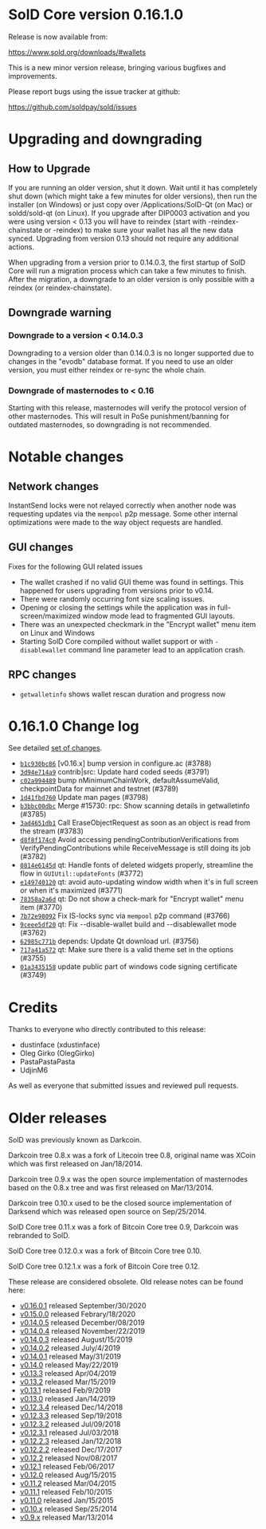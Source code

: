 SolD Core version 0.16.1.0
==========================

Release is now available from:

  <https://www.sold.org/downloads/#wallets>

This is a new minor version release, bringing various bugfixes and improvements.

Please report bugs using the issue tracker at github:

  <https://github.com/soldpay/sold/issues>


Upgrading and downgrading
=========================

How to Upgrade
--------------

If you are running an older version, shut it down. Wait until it has completely
shut down (which might take a few minutes for older versions), then run the
installer (on Windows) or just copy over /Applications/SolD-Qt (on Mac) or
soldd/sold-qt (on Linux). If you upgrade after DIP0003 activation and you were
using version < 0.13 you will have to reindex (start with -reindex-chainstate
or -reindex) to make sure your wallet has all the new data synced. Upgrading
from version 0.13 should not require any additional actions.

When upgrading from a version prior to 0.14.0.3, the
first startup of SolD Core will run a migration process which can take a few
minutes to finish. After the migration, a downgrade to an older version is only
possible with a reindex (or reindex-chainstate).

Downgrade warning
-----------------

### Downgrade to a version < 0.14.0.3

Downgrading to a version older than 0.14.0.3 is no longer supported due to
changes in the "evodb" database format. If you need to use an older version,
you must either reindex or re-sync the whole chain.

### Downgrade of masternodes to < 0.16

Starting with this release, masternodes will verify the protocol version of other
masternodes. This will result in PoSe punishment/banning for outdated masternodes,
so downgrading is not recommended.

Notable changes
===============

Network changes
---------------
InstantSend locks were not relayed correctly when another node was requesting updates via the `mempool`
p2p message. Some other internal optimizations were made to the way object requests are handled.

GUI changes
-----------
Fixes for the following GUI related issues
- The wallet crashed if no valid GUI theme was found in settings.
This happened for users upgrading from versions prior to v0.14.
- There were randomly occurring font size scaling issues.
- Opening or closing the settings while the application was in full-screen/maximized
window mode lead to fragmented GUI layouts.
- There was an unexpected checkmark in the "Encrypt wallet" menu item on Linux and Windows
- Starting SolD Core compiled without wallet support or with `-disablewallet` command line
parameter lead to an application crash.

RPC changes
-----------
- `getwalletinfo` shows wallet rescan duration and progress now

0.16.1.0 Change log
===================

See detailed [set of changes](https://github.com/soldpay/sold/compare/v0.16.0.1...soldpay:v0.16.1.0).

- [`b1c930bc86`](https://github.com/soldpay/sold/commit/b1c930bc86) [v0.16.x] bump version in configure.ac (#3788)
- [`3d94e714a9`](https://github.com/soldpay/sold/commit/3d94e714a9) contrib|src: Update hard coded seeds (#3791)
- [`c02a994489`](https://github.com/soldpay/sold/commit/c02a994489) bump nMinimumChainWork, defaultAssumeValid, checkpointData for mainnet and testnet (#3789)
- [`1d41fbd760`](https://github.com/soldpay/sold/commit/1d41fbd760) Update man pages (#3798)
- [`b3bbc00dbc`](https://github.com/soldpay/sold/commit/b3bbc00dbc) Merge #15730: rpc: Show scanning details in getwalletinfo (#3785)
- [`3ad4651db1`](https://github.com/soldpay/sold/commit/3ad4651db1) Call EraseObjectRequest as soon as an object is read from the stream (#3783)
- [`d8f8f174c0`](https://github.com/soldpay/sold/commit/d8f8f174c0) Avoid accessing pendingContributionVerifications from VerifyPendingContributions while ReceiveMessage is still doing its job (#3782)
- [`0814e6145d`](https://github.com/soldpay/sold/commit/0814e6145d) qt: Handle fonts of deleted widgets properly, streamline the flow in `GUIUtil::updateFonts` (#3772)
- [`e149740120`](https://github.com/soldpay/sold/commit/e149740120) qt: avoid auto-updating window width when it's in full screen or when it's maximized (#3771)
- [`78358a2a6d`](https://github.com/soldpay/sold/commit/78358a2a6d) qt: Do not show a check-mark for "Encrypt wallet" menu item (#3770)
- [`7b72e98092`](https://github.com/soldpay/sold/commit/7b72e98092) Fix IS-locks sync via `mempool` p2p command (#3766)
- [`9ceee5df20`](https://github.com/soldpay/sold/commit/9ceee5df20) qt: Fix --disable-wallet build and --disablewallet mode (#3762)
- [`62985c771b`](https://github.com/soldpay/sold/commit/62985c771b) depends: Update Qt download url. (#3756)
- [`717a41a572`](https://github.com/soldpay/sold/commit/717a41a572) qt: Make sure there is a valid theme set in the options (#3755)
- [`01a3435158`](https://github.com/soldpay/sold/commit/01a3435158) update public part of windows code signing certificate (#3749)

Credits
=======

Thanks to everyone who directly contributed to this release:

- dustinface (xdustinface)
- Oleg Girko (OlegGirko)
- PastaPastaPasta
- UdjinM6

As well as everyone that submitted issues and reviewed pull requests.

Older releases
==============

SolD was previously known as Darkcoin.

Darkcoin tree 0.8.x was a fork of Litecoin tree 0.8, original name was XCoin
which was first released on Jan/18/2014.

Darkcoin tree 0.9.x was the open source implementation of masternodes based on
the 0.8.x tree and was first released on Mar/13/2014.

Darkcoin tree 0.10.x used to be the closed source implementation of Darksend
which was released open source on Sep/25/2014.

SolD Core tree 0.11.x was a fork of Bitcoin Core tree 0.9,
Darkcoin was rebranded to SolD.

SolD Core tree 0.12.0.x was a fork of Bitcoin Core tree 0.10.

SolD Core tree 0.12.1.x was a fork of Bitcoin Core tree 0.12.

These release are considered obsolete. Old release notes can be found here:

- [v0.16.0.1](https://github.com/soldpay/sold/blob/master/doc/release-notes/sold/release-notes-0.16.0.1.md) released September/30/2020
- [v0.15.0.0](https://github.com/soldpay/sold/blob/master/doc/release-notes/sold/release-notes-0.15.0.0.md) released Febrary/18/2020
- [v0.14.0.5](https://github.com/soldpay/sold/blob/master/doc/release-notes/sold/release-notes-0.14.0.5.md) released December/08/2019
- [v0.14.0.4](https://github.com/soldpay/sold/blob/master/doc/release-notes/sold/release-notes-0.14.0.4.md) released November/22/2019
- [v0.14.0.3](https://github.com/soldpay/sold/blob/master/doc/release-notes/sold/release-notes-0.14.0.3.md) released August/15/2019
- [v0.14.0.2](https://github.com/soldpay/sold/blob/master/doc/release-notes/sold/release-notes-0.14.0.2.md) released July/4/2019
- [v0.14.0.1](https://github.com/soldpay/sold/blob/master/doc/release-notes/sold/release-notes-0.14.0.1.md) released May/31/2019
- [v0.14.0](https://github.com/soldpay/sold/blob/master/doc/release-notes/sold/release-notes-0.14.0.md) released May/22/2019
- [v0.13.3](https://github.com/soldpay/sold/blob/master/doc/release-notes/sold/release-notes-0.13.3.md) released Apr/04/2019
- [v0.13.2](https://github.com/soldpay/sold/blob/master/doc/release-notes/sold/release-notes-0.13.2.md) released Mar/15/2019
- [v0.13.1](https://github.com/soldpay/sold/blob/master/doc/release-notes/sold/release-notes-0.13.1.md) released Feb/9/2019
- [v0.13.0](https://github.com/soldpay/sold/blob/master/doc/release-notes/sold/release-notes-0.13.0.md) released Jan/14/2019
- [v0.12.3.4](https://github.com/soldpay/sold/blob/master/doc/release-notes/sold/release-notes-0.12.3.4.md) released Dec/14/2018
- [v0.12.3.3](https://github.com/soldpay/sold/blob/master/doc/release-notes/sold/release-notes-0.12.3.3.md) released Sep/19/2018
- [v0.12.3.2](https://github.com/soldpay/sold/blob/master/doc/release-notes/sold/release-notes-0.12.3.2.md) released Jul/09/2018
- [v0.12.3.1](https://github.com/soldpay/sold/blob/master/doc/release-notes/sold/release-notes-0.12.3.1.md) released Jul/03/2018
- [v0.12.2.3](https://github.com/soldpay/sold/blob/master/doc/release-notes/sold/release-notes-0.12.2.3.md) released Jan/12/2018
- [v0.12.2.2](https://github.com/soldpay/sold/blob/master/doc/release-notes/sold/release-notes-0.12.2.2.md) released Dec/17/2017
- [v0.12.2](https://github.com/soldpay/sold/blob/master/doc/release-notes/sold/release-notes-0.12.2.md) released Nov/08/2017
- [v0.12.1](https://github.com/soldpay/sold/blob/master/doc/release-notes/sold/release-notes-0.12.1.md) released Feb/06/2017
- [v0.12.0](https://github.com/soldpay/sold/blob/master/doc/release-notes/sold/release-notes-0.12.0.md) released Aug/15/2015
- [v0.11.2](https://github.com/soldpay/sold/blob/master/doc/release-notes/sold/release-notes-0.11.2.md) released Mar/04/2015
- [v0.11.1](https://github.com/soldpay/sold/blob/master/doc/release-notes/sold/release-notes-0.11.1.md) released Feb/10/2015
- [v0.11.0](https://github.com/soldpay/sold/blob/master/doc/release-notes/sold/release-notes-0.11.0.md) released Jan/15/2015
- [v0.10.x](https://github.com/soldpay/sold/blob/master/doc/release-notes/sold/release-notes-0.10.0.md) released Sep/25/2014
- [v0.9.x](https://github.com/soldpay/sold/blob/master/doc/release-notes/sold/release-notes-0.9.0.md) released Mar/13/2014
